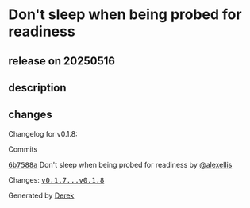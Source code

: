 # Don't sleep when being probed for readiness

## release on 20250516

## description

## changes

Changelog for v0.1.8:

Commits

<a class="commit-link" data-hovercard-type="commit" data-hovercard-url="https://github.com/openfaas/store-functions/commit/6b7588a5bc27e90e65ec69ccbe81689fbb709e05/hovercard" href="https://github.com/openfaas/store-functions/commit/6b7588a5bc27e90e65ec69ccbe81689fbb709e05"><tt>6b7588a</tt></a> Don't sleep when being probed for readiness by <a class="user-mention notranslate" data-hovercard-type="user" data-hovercard-url="/users/alexellis/hovercard" data-octo-click="hovercard-link-click" data-octo-dimensions="link_type:self" href="https://github.com/alexellis">@alexellis</a>

Changes: <a class="commit-link" href="https://github.com/openfaas/store-functions/compare/v0.1.7...v0.1.8"><tt>v0.1.7...v0.1.8</tt></a>

Generated by <a href="https://github.com/alexellis/derek/">Derek</a>

